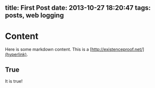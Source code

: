 title: First Post
date: 2013-10-27 18:20:47
tags: posts, web logging
---

# Content
Here is some markdown content. This is a [http://existenceproof.net/](hyperlink).

## True

It is true!
